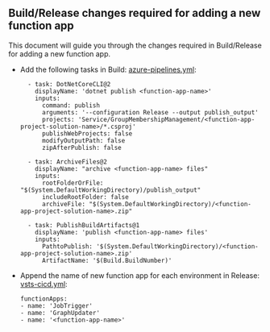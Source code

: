 ## Build/Release changes required for adding a new function app
This document will guide you through the changes required in Build/Release for adding a new function app.

* Add the following tasks in Build: [azure-pipelines.yml](https://microsoftit.visualstudio.com/OneITVSO/_git/EUS-ST-STSol-GMM-Source?path=%2Fazure-pipelines.yml&version=GBmaster&_a=contents):

        - task: DotNetCoreCLI@2
          displayName: 'dotnet publish <function-app-name>'
          inputs:
            command: publish
            arguments: '--configuration Release --output publish_output'
            projects: 'Service/GroupMembershipManagement/<function-app-project-solution-name>/*.csproj'
            publishWebProjects: false
            modifyOutputPath: false
            zipAfterPublish: false

        - task: ArchiveFiles@2
          displayName: "archive <function-app-name> files"
          inputs:
            rootFolderOrFile: "$(System.DefaultWorkingDirectory)/publish_output"
            includeRootFolder: false
            archiveFile: "$(System.DefaultWorkingDirectory)/<function-app-project-solution-name>.zip"

        - task: PublishBuildArtifacts@1
          displayName: 'publish <function-app-name> files'
          inputs:
            PathtoPublish: '$(System.DefaultWorkingDirectory)/<function-app-project-solution-name>.zip'
            ArtifactName: '$(Build.BuildNumber)'

* Append the name of new function app for each environment in Release: [vsts-cicd.yml](https://microsoftit.visualstudio.com/OneITVSO/_git/EUS-ST-STSol-GMM-Source?path=%2Fvsts-cicd.yml&version=GBmaster&_a=contents):

      functionApps:
      - name: 'JobTrigger'
      - name: 'GraphUpdater'
      - name: '<function-app-name>'